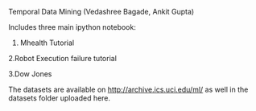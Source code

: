 Temporal Data Mining
(Vedashree Bagade, Ankit Gupta)

Includes three main ipython notebook:

1. Mhealth Tutorial 

2.Robot Execution failure tutorial

3.Dow Jones

The datasets are available on http://archive.ics.uci.edu/ml/
as well in the datasets folder uploaded here.
